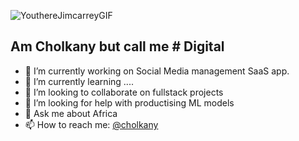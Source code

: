 ![YouthereJimcarreyGIF](https://github.com/cholkany/cholkany/assets/73144638/b113c154-c6b2-4536-8556-f0ecf60eac9a)

## Am Cholkany but call me # Digital



- 🔭 I’m currently working on Social Media management SaaS app.
- 🌱 I’m currently learning ....
- 👯 I’m looking to collaborate on fullstack projects
- 🤔 I’m looking for help with productising ML models
- 💬 Ask me about Africa
- 📫 How to reach me: [@cholkany](https://x.com/cholkany)
  




